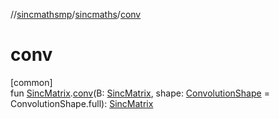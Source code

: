 //[sincmathsmp](../../index.md)/[sincmaths](index.md)/[conv](conv.md)

# conv

[common]\
fun [SincMatrix](-sinc-matrix/index.md).[conv](conv.md)(B: [SincMatrix](-sinc-matrix/index.md), shape: [ConvolutionShape](-convolution-shape/index.md) = ConvolutionShape.full): [SincMatrix](-sinc-matrix/index.md)
